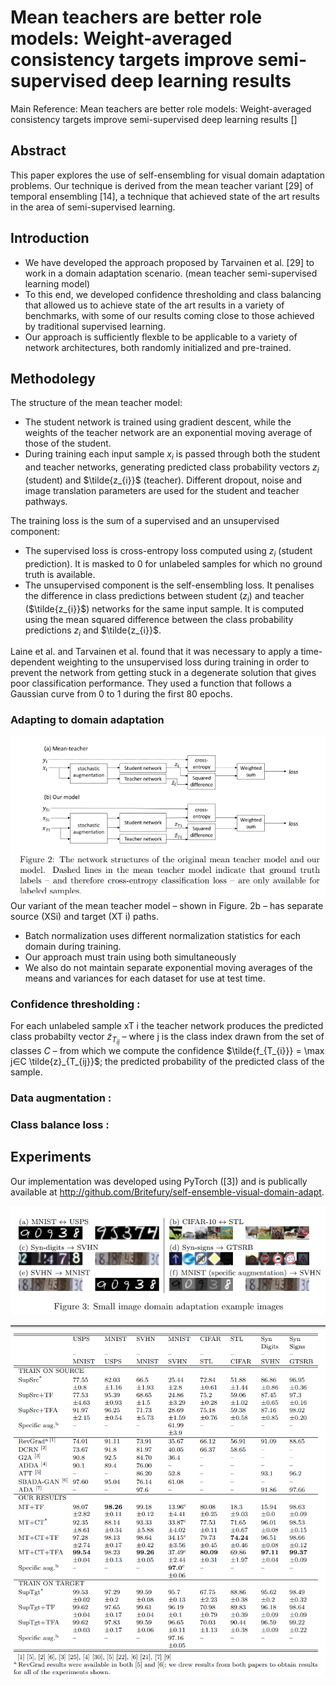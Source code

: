 # Mean teachers are better role models: Weight-averaged consistency targets improve semi-supervised deep learning results

Main Reference: Mean teachers are better role models: Weight-averaged consistency targets improve semi-supervised deep learning results []

## Abstract 
This paper explores the use of self-ensembling for visual domain adaptation problems. Our technique is derived from the mean teacher variant [29] of temporal ensembling [14], a technique that achieved state of the art results in the area of semi-supervised learning.

## Introduction
- We have developed the approach proposed by Tarvainen et al. [29] to work in a domain adaptation scenario. (mean teacher semi-supervised learning model)
- To this end, we developed confidence thresholding and class balancing that allowed us to achieve state of the art results in a variety of benchmarks, with some of our results coming close to those achieved by traditional supervised learning.
- Our approach is sufficiently flexble to be applicable to a variety of network architectures, both randomly initialized and pre-trained.

## Methodolegy
The structure of the mean teacher model:
- The student network is trained using gradient descent, while the weights of the teacher network are an exponential moving average of those of the student. 
- During training each input sample $x_{i}$ is passed through both the student and teacher networks, generating predicted class probability vectors $z_{i}$ (student) and $\tilde{z_{i}}$ (teacher). Different dropout, noise and image translation parameters are used for the student and teacher pathways.

The training loss is the sum of a supervised and an unsupervised component:
- The supervised loss is cross-entropy loss computed using $z_{i}$ (student prediction). It is masked to 0 for unlabeled samples for which no ground truth is available. 
- The unsupervised component is the self-ensembling loss. It penalises the difference in class predictions between student ($z_{i}$) and teacher ($\tilde{z_{i}}$) networks for the same input sample. It is computed using the mean squared difference between the class probability predictions $z_{i}$ and $\tilde{z_{i}}$.

Laine et al. and Tarvainen et al. found that it was necessary to apply a time-dependent weighting to the unsupervised loss during training in order to prevent the network from getting stuck in a degenerate solution that gives poor classification performance. They used a function that follows a Gaussian curve from 0 to 1 during the first 80 epochs.

### **Adapting to domain adaptation**

![](2021-09-17-15-50-10.png)
Our variant of the mean teacher model – shown in Figure. 2b – has separate source (XSi) and target (XT i) paths. 
- Batch normalization uses different normalization statistics for each domain during training. 
- Our approach must train using both simultaneously
- We also do not maintain separate exponential moving averages of the means and variances for each dataset for use at test time.

### **Confidence thresholding** :
For each unlabeled sample xT i the teacher network produces the predicted class probabilty vector $\tilde{z}_{T_{ij}}$ – where j is the class index drawn from the set of classes $C$ – from which we compute the confidence $\tilde{f_{T_{i}}} = \max j∈C  \tilde{z}_{T_{ij}}$; the predicted probability of the predicted class of the sample.

### **Data augmentation** :

### **Class balance loss** :

## Experiments

Our implementation was developed using PyTorch ([3]) and is publically available at http://github.com/Britefury/self-ensemble-visual-domain-adapt.

![](2021-09-17-15-50-44.png)

![](2021-09-17-15-51-38.png)